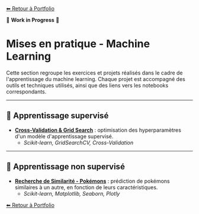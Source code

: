 [⬅ Retour à Portfolio](.../README.md)

🚧 **Work in Progress** 🚧

# Mises en pratique - Machine Learning

Cette section regroupe les exercices et projets réalisés dans le cadre de l'apprentissage du machine learning. Chaque projet est accompagné des outils et techniques utilisés, ainsi que des liens vers les notebooks correspondants.

---

## 🧠 Apprentissage supervisé

- [**Cross-Validation & Grid Search**](./cross_validation_grid_search.ipynb) : optimisation des hyperparamètres d'un modèle d'apprentissage supervisé.  
   - *Scikit-learn, GridSearchCV, Cross-Validation*  

---

## 🤖 Apprentissage non supervisé

- [**Recherche de Similarité - Pokémons**](./similarites_pokemon.ipynb) : prédiction de pokémons similaires à un autre, en fonction de leurs caractéristiques.
    - *Scikit-learn, Matplotlib, Seaborn, Plotly*  
  
[⬅ Retour à Portfolio](.../README.md)
